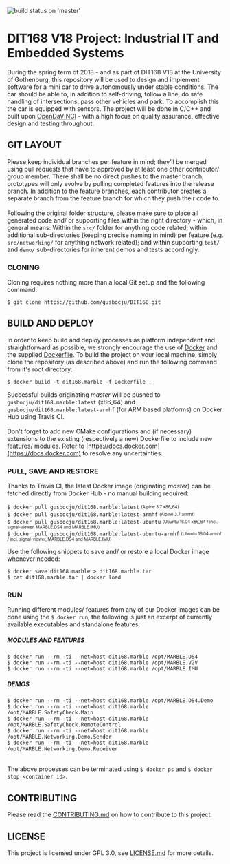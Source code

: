 ![build status on 'master'](https://travis-ci.org/gusbocju/DIT168.svg?branch=master)

# DIT168 V18 Project: Industrial IT and Embedded Systems

During the spring term of 2018 - and as part of DIT168 V18 at the University of Gothenburg, this repository will be used to design and implement software for a mini car to drive autonomously under stable conditions. The car should be able to, in addition to self-driving, follow a line, do safe handling of intersections, pass other vehicles and park. To accomplish this the car is equipped with sensors. The project will be done in C/C++ and built upon [OpenDaVINCI](http://opendavinci.cse.chalmers.se/www/) - with a high focus on quality assurance, effective design and testing throughout. 

## GIT LAYOUT

Please keep individual branches per feature in mind; they’ll be merged using pull requests that have to approved by at least one other contributor/ group member. There shall be no direct pushes to the master branch; prototypes will only evolve by pulling completed features into the release branch. In addition to the feature branches, each contributor creates a separate branch from the feature branch for which they push their code to.\
\
Following the original folder structure, please make sure to place all generated code and/ or supporting files within the right directory - which, in general means: 
Within the `src/` folder for anything code related; within additional sub-directories (keeping precise naming in mind) per feature (e.g. `src/networking/` for anything network related); and within supporting `test/` and `demo/` sub-directories for inherent demos and tests accordingly.

### CLONING
Cloning requires nothing more than a local Git setup and the following command:

`$ git clone https://github.com/gusbocju/DIT168.git`

## BUILD AND DEPLOY
In order to keep build and deploy processes as platform independent and straightforward as possible, we strongly encourage the use of [Docker](https://www.docker.com/community-edition) and the supplied [Dockerfile](Dockerfile). To build the project on your local machine, simply clone the repository (as described above) and run the following command from it's root directory:

`$ docker build -t dit168.marble -f Dockerfile .`

Successful builds originating *master* will be pushed to `gusbocju/dit168.marble:latest` (x86_64) and `gusbocju/dit168.marble:latest-armhf` (for ARM based platforms) on Docker Hub using Travis CI.\
\
Don't forget to add new CMake configurations and (if necessary) extensions to the existing (respectively a new) Dockerfile to include new features/ modules. Refer to [https://docs.docker.com](https://docs.docker.com) to resolve any uncertainties.

### PULL, SAVE AND RESTORE
Thanks to Travis CI, the latest Docker image (originating *master*) can be fetched directly from Docker Hub - no manual building required: 

`$ docker pull gusbocju/dit168.marble:latest` <sub><sup>(Alpine 3.7 x86_64)</sup></sub>\
`$ docker pull gusbocju/dit168.marble:latest-armhf` <sub><sup>(Alpine 3.7 armhf)</sup></sub>\
`$ docker pull gusbocju/dit168.marble:latest-ubuntu` <sub><sup>(Ubuntu 16.04 x86_64 / incl. signal-viewer, MARBLE.DS4 and MARBLE.IMU)</sup></sub>\
`$ docker pull gusbocju/dit168.marble:latest-ubuntu-armhf` <sub><sup>(Ubuntu 16.04 armhf / incl. signal-viewer, MARBLE.DS4 and MARBLE.IMU)</sup></sub>

Use the following snippets to save and/ or restore a local Docker image whenever needed:

`$ docker save dit168.marble > dit168.marble.tar`\
`$ cat dit168.marble.tar | docker load`

### RUN
Running different modules/ features from any of our Docker images can be done using the `$ docker run`, the following is just an excerpt of currently available executables and standalone features: 

##### MODULES AND FEATURES
`$ docker run --rm -ti --net=host dit168.marble /opt/MARBLE.DS4`\
`$ docker run --rm -ti --net=host dit168.marble /opt/MARBLE.V2V`\
`$ docker run --rm -ti --net=host dit168.marble /opt/MARBLE.IMU`

##### DEMOS
`$ docker run --rm -ti --net=host dit168.marble /opt/MARBLE.DS4.Demo`\
`$ docker run --rm -ti --net=host dit168.marble /opt/MARBLE.SafetyCheck.Main`\
`$ docker run --rm -ti --net=host dit168.marble /opt/MARBLE.SafetyCheck.RemoteControl`\
`$ docker run --rm -ti --net=host dit168.marble /opt/MARBLE.Networking.Demo.Sender`\
`$ docker run --rm -ti --net=host dit168.marble /opt/MARBLE.Networking.Demo.Receiver`

\
The above processes can be terminated using `$ docker ps` and `$ docker stop <container id>`.

## CONTRIBUTING
Please read the [CONTRIBUTING.md](CONTRIBUTING.md) on how to contribute to this project.

## LICENSE
This project is licensed under GPL 3.0, see [LICENSE.md](LICENSE.md) for more details.





